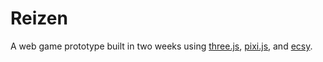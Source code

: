 # Reizen

A web game prototype built in two weeks using [three.js](https://github.com/mrdoob/three.js/), [pixi.js](https://github.com/pixijs/pixijs), and [ecsy](https://github.com/ecsyjs/ecsy).
